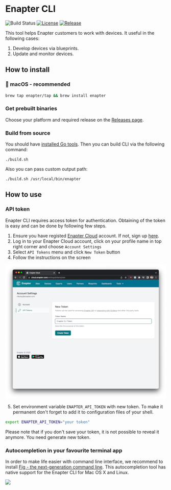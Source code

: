 # Enapter CLI
![Build Status](https://github.com/enapter/enapter-cli/workflows/CI/badge.svg)
[![License](https://img.shields.io/github/license/enapter/enapter-cli)](/LICENSE)
[![Release](https://img.shields.io/github/release/enapter/enapter-cli.svg)](https://github.com/enapter/enapter-cli/releases/latest)


This tool helps Enapter customers to work with devices. It useful in the following cases:
1. Develop devices via blueprints.
2. Update and monitor devices.

## How to install

###  macOS - recommended

```bash
brew tap enapter/tap && brew install enapter
```

### Get prebuilt binaries

Choose your platform and required release on the [Releases page](https://github.com/Enapter/enapter-cli/releases).

### Build from source

You should have [installed Go tools](https://golang.org/doc/install). Then you can build CLI via the following command:
```
./build.sh
```

Also you can pass custom output path:
```
./build.sh /usr/local/bin/enapter
```

## How to use

### API token

Enapter CLI requires access token for authentication. Obtaining of the token is easy and can be done by following few steps.

1. Ensure you have registed [Enapter Cloud](https://cloud.enapter.com) account. If not, sign up [here](https://sso.enapter.com/users/new).
2. Log in to your Enapter Cloud account, click on your profile name in top right corner and choose `Account Settings`
3. Select `API Tokens` menu and click `New Token` button
4. Follow the instructions on the screen
<img src="./.assets/token.png">

5. Set environment variable `ENAPTER_API_TOKEN` with new token. To make it permanent don't forget to add it to configuration files of your shell.

  ```bash
  export ENAPTER_API_TOKEN="your token"
  ```

Please note that if you don't save your token, it is not possible to reveal it anymore. You need generate new token.

### Autocompletion in your favourite terminal app

In order to make life easier with command line interface, we recommend to install [Fig - the next-generation command line](https://fig.io/). This autocompletion tool has native support for the Enapter CLI for Mac OS X and Linux.

<img src="./.assets/enapter-cli-fig-intergration.gif">